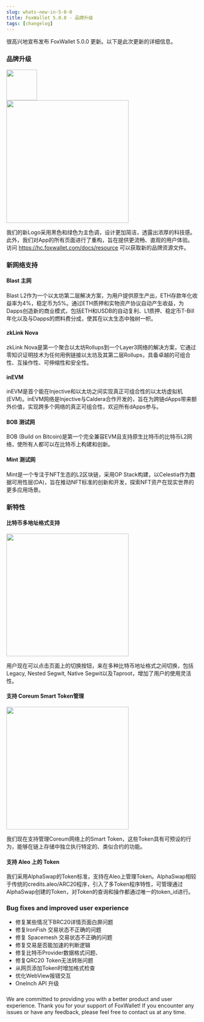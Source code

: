 ```yaml
---
slug: whats-new-in-5-0-0
title: FoxWallet 5.0.0 - 品牌升级
tags: [changelog]
---
```


很高兴地宣布发布 FoxWallet 5.0.0 更新。以下是此次更新的详细信息。
<!--truncate-->

### 品牌升级
<img src="/img/blog/rebranding-v5/FoxWallet-logo.png" width="80" />   
<br/>
<img src="/img/blog/rebranding-v5/wallet.webp" width="320" />

我们的新Logo采用黑色和绿色为主色调，设计更加简洁，透露出浓厚的科技感。此外，我们对App的所有页面进行了重构，旨在提供更流畅、直观的用户体验。 访问 https://hc.foxwallet.com/docs/resource 可以获取新的品牌资源文件。

### 新网络支持
#### Blast 主网
Blast L2作为一个以太坊第二层解决方案，为用户提供原生产出，ETH存款年化收益率为4%，稳定币为5%。通过ETH质押和实物资产协议自动产生收益，为Dapps创造新的商业模式，包括ETH和USDB的自动复利、L1质押、稳定币T-Bill年化以及与Dapps的燃料费分成，使其在以太生态中独树一帜。

#### zkLink Nova
zkLink Nova是第一个聚合以太坊Rollups到一个Layer3网络的解决方案，它通过零知识证明技术为任何用例链接以太坊及其第二层Rollups，具备卓越的可组合性、互操作性、可伸缩性和安全性。

#### inEVM
inEVM是首个能在Injective和以太坊之间实现真正可组合性的以太坊虚拟机(EVM)。inEVM网络是Injective与Caldera合作开发的，旨在为跨链dApps带来额外价值，实现跨多个网络的真正可组合性，欢迎所有dApps参与。

#### BOB 测试网
BOB (Build on Bitcoin)是第一个完全兼容EVM且支持原生比特币的比特币L2网络，使所有人都可以在比特币上构建和创新。

#### Mint 测试网
Mint是一个专注于NFT生态的L2区块链，采用OP Stack构建，以Celestia作为数据可用性层(DA)，旨在推动NFT标准的创新和开发，探索NFT资产在现实世界的更多应用场景。

### 新特性

#### 比特币多地址格式支持
<img src="/img/blog/rebranding-v5/bitcoin-switch-formats.webp" width="320" />

用户现在可以点击页面上的切换按钮，来在多种比特币地址格式之间切换，包括Legacy, Nested Segwit, Native Segwit以及Taproot，增加了用户的使用灵活性。

#### 支持 Coreum Smart Token管理
<img src="/img/blog/rebranding-v5/coreum-smart-tokens.webp" width="320" />

我们现在支持管理Coreum网络上的Smart Token，这些Token具有可预设的行为，能够在链上存储中独立执行特定的、类似合约的功能。

#### 支持 Aleo 上的 Token
我们采用AlphaSwap的Token标准，支持在Aleo上管理Token。AlphaSwap相较于传统的credits.aleo/ARC20程序，引入了多Token程序特性，可管理通过AlphaSwap创建的Token，对Token的查询和操作都通过唯一的token_id进行。

### Bug fixes and improved user experience
- 修复某些情况下BRC20详情页面白屏问题
- 修复IronFish 交易状态不正确的问题
- 修复 Spacemesh 交易状态不正确的问题
- 修复交易是否能加速的判断逻辑
- 修复比特币Provider数据格式问题、
- 修复QRC20 Token无法转账问题
- 从网页添加Token时增加格式检查
- 优化WebView报错交互
- OneInch API 升级

### 
We are committed to providing you with a better product and user experience. Thank you for your support of FoxWallet! If you encounter any issues or have any feedback, please feel free to contact us at any time.